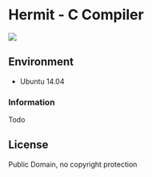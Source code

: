 #  Hermit - C Compiler

![](https://i.imgur.com/E9ymbLX.png)

## Environment
* Ubuntu 14.04


### Information
Todo
## License
Public Domain, no copyright protection
